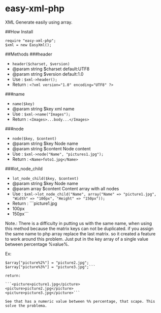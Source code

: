 # easy-xml-php
XML Generate easily using array.

##How Install

```<?php
require "easy-xml-php";
$xml = new EasyXml();
```

##Methods
###header
* `header($charset, $version)`
* @param string $charset default:UTF8
* @param string $version default:1.0
* Use : `$xml->header();`
* Return : `<?xml version="1.0" encoding="UTF8" ?>`

###name
* `name($key)`
* @param string $key xml name
* Use : `$xml->name("Images");`
* Return : `<Images>...body...</Images>`

###node
* `node($key, $content)`
* @param string $key Node name
* @param string $content Node content
* Use : `$xml->node("Name", "pictures1.jpg");`
* Return : `<Name>foto1.jpg</Name>`

###lot_node_child
* `lot_node_child($key, $content)`
* @param string $key Node name
* @param array $content Content array with all nodes
* Use : `$xml->lot_node_child("Name", array("Name" => "picture1.jpg", "Width" => "100px", "Height" => "150px"));`
* Return : ```<Name>picture1.jpg</Name>
* <Width>100px</Width>
* <Height>150px</Height>```

Note.:
There is a difficulty in putting us with the same name, when using this method because the matrix keys can not be duplicated. if you assign the same name to php array replace the last matrix. so it created a feature to work around this problem. Just put in the key array of a single value between percentage %value%.

Ex: 

```$array["picture%1%"] = "picture1.jpg";
$array["picture%2%"] = "picture2.jpg";
$array["picture%3%"] = "picture3.jpg";``` 

return:

```<picture>picture1.jpg</picture>
<picture>picture2.jpg</picture>
<picture>picture3.jpg</picture>```

See that has a numeric value between %% percentage, that scape. This solve the problema. 





